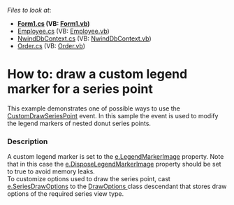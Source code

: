 <!-- default file list -->
*Files to look at*:

* **[Form1.cs](./CS/CustomSeriesPointDrawingSample/Form1.cs) (VB: [Form1.vb](./VB/CustomSeriesPointDrawingSample/Form1.vb))**
* [Employee.cs](./CS/CustomSeriesPointDrawingSample/Model/Employee.cs) (VB: [Employee.vb](./VB/CustomSeriesPointDrawingSample/Model/Employee.vb))
* [NwindDbContext.cs](./CS/CustomSeriesPointDrawingSample/Model/NwindDbContext.cs) (VB: [NwindDbContext.vb](./VB/CustomSeriesPointDrawingSample/Model/NwindDbContext.vb))
* [Order.cs](./CS/CustomSeriesPointDrawingSample/Model/Order.cs) (VB: [Order.vb](./VB/CustomSeriesPointDrawingSample/Model/Order.vb))
<!-- default file list end -->
# How to: draw a custom legend marker for a series point


This example demonstrates one of possible ways to use the <a href="https://documentation.devexpress.com/#WindowsForms/DevExpressXtraChartsChartControl_CustomDrawSeriesPointtopic">CustomDrawSeriesPoint</a> event. In this sample the event is used to modify the legend markers of nested donut series points.


<h3>Description</h3>

<p>A custom legend marker is set to the&nbsp;<a href="https://documentation.devexpress.com/#CoreLibraries/DevExpressXtraChartsCustomDrawSeriesEventArgs_LegendMarkerImagetopic">e.LegendMarkerImage</a>&nbsp;property. Note that in this case the&nbsp;<a href="https://documentation.devexpress.com/#CoreLibraries/DevExpressXtraChartsCustomDrawSeriesEventArgs_DisposeLegendMarkerImagetopic">e.DisposeLegendMarkerImage</a>&nbsp;property should be set to true to avoid memory leaks.<br>To customize options used to draw the series point, cast <a href="https://documentation.devexpress.com/#CoreLibraries/DevExpressXtraChartsCustomDrawSeriesEventArgs_SeriesDrawOptionstopic">e.SeriesDrawOptions</a>&nbsp;to the&nbsp;<a href="https://documentation.devexpress.com/#CoreLibraries/clsDevExpressXtraChartsDrawOptionstopic">DrawOptions&nbsp;</a>class descendant that stores draw options of the required series view type.</p>

<br/>


